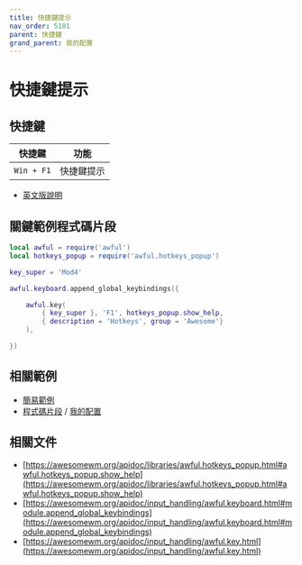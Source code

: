 ```yaml
---
title: 快捷鍵提示
nav_order: 5101
parent: 快捷鍵
grand_parent: 我的配置
---
```



# 快捷鍵提示


## 快捷鍵

| 快捷鍵 | 功能 |
| --- | --- |
| `Win + F1` | 快捷鍵提示 |

* [英文版說明](https://github.com/samwhelp/play-ubuntu-20.04-plan/blob/master/prototype/awesome/config/awesome/start/spec-keybind.md#hotkeys-help)

## 關鍵範例程式碼片段

``` lua
local awful = require('awful')
local hotkeys_popup = require('awful.hotkeys_popup')

key_super = 'Mod4'

awful.keyboard.append_global_keybindings({

	awful.key(
		{ key_super }, 'F1', hotkeys_popup.show_help,
		{ description = 'Hotkeys', group = 'Awesome'}
	),

})
```

## 相關範例

* [簡易範例](https://github.com/samwhelp/note-about-awesomewm/blob/gh-pages/_demo/demo-develop/keybind/demo-hotkeys_popup/rc.lua#L162)
* [程式碼片段](https://github.com/samwhelp/play-ubuntu-20.04-plan/blob/master/prototype/awesome/config/awesome/start/style/experiment_onepanel/awesome-gen-rc/Section/Keybind/Awesome.php#L30) / [我的配置](https://github.com/samwhelp/play-ubuntu-20.04-plan/blob/master/prototype/awesome/config/awesome/start/style/experiment_onepanel/rc.lua#L668)

## 相關文件

* [https://awesomewm.org/apidoc/libraries/awful.hotkeys_popup.html#awful.hotkeys_popup.show_help](https://awesomewm.org/apidoc/libraries/awful.hotkeys_popup.html#awful.hotkeys_popup.show_help)
* [https://awesomewm.org/apidoc/input_handling/awful.keyboard.html#module.append_global_keybindings](https://awesomewm.org/apidoc/input_handling/awful.keyboard.html#module.append_global_keybindings)
* [https://awesomewm.org/apidoc/input_handling/awful.key.html](https://awesomewm.org/apidoc/input_handling/awful.key.html)
